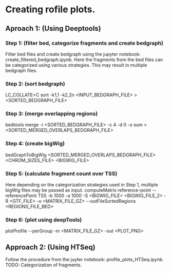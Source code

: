 # Creating rofile plots.

## Aproach 1: (Using Deeptools)

### Step 1: (filter bed, categorize fragments and create bedgraph)
Filter bed files and create bedgraph using the jupyter notebook: create_filtered_bedgraph.ipynb.
Here the fragments from the bed files can be categorized using various strategies. This may result in multiple bedgraph files.

### Step 2: (sort bedgraph)
  LC_COLLATE=C sort -k1,1 -k2,2n <INPUT_BEDGRAPH_FILE> > <SORTED_BEDGRAPH_FILE>
  
### Step 3: (merge overlapping regions)
  bedtools merge -i <SORTED_BEDGRAPH_FILE> -c 4 -d 0 -o sum > <SORTED_MERGED_OVERLAPS_BEDGRAPH_FILE>

### Step 4: (create bigWig)
  bedGraphToBigWig <SORTED_MERGED_OVERLAPS_BEDGRAPH_FILE> <CHROM_SIZES_FILE> <BIGWIG_FILE>

### Step 5: (calculate fragment count over TSS)
Here depending on the categorization strategies used in Step 1, multiple bigWig files may be passed as input.
  computeMatrix reference-point --referencePoint TSS -b 1000 -a 1000 -S <BIGWIG_FILE> <BIGWIG_FILE_2> -R <GTF_FILE> -o <MATRIX_FILE_GZ> --outFileSortedRegions <REGIONS_FILE_BED>

### Step 6: (plot using deepTools)
  plotProfile --perGroup -m <MATRIX_FILE_GZ> -out <PLOT_PNG>
  
## Approach 2: (Using HTSeq)
Follow the procedure from the juyter notebook: profile_plots_HTSeq.ipynb.
TODO: Categorization of fragments.
